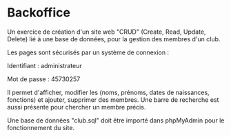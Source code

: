 # Backoffice
Un exercice de création d'un site web "CRUD" (Create, Read, Update, Delete) lié à une base de données, 
pour la gestion des membres d'un club.

Les pages sont sécurisés par un système de connexion :

Identifiant : administrateur

Mot de passe : 45730257

Il permet d'afficher, modifier les (noms, prénoms, dates de naissances, fonctions) et ajouter, supprimer des membres. Une barre de recherche est aussi présente pour chercher un membre précis.

Une base de données "club.sql" doit être importé dans phpMyAdmin pour le fonctionnement du site.
